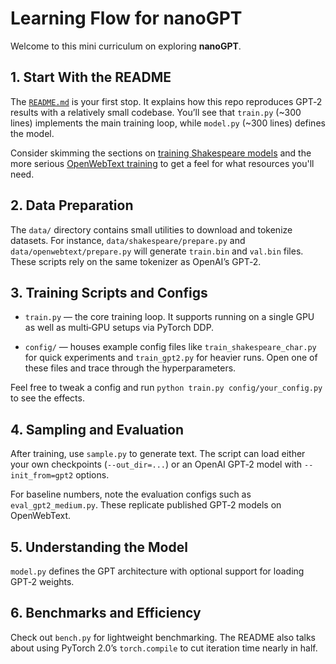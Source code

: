 # Learning Flow for nanoGPT

Welcome to this mini curriculum on exploring **nanoGPT**.

## 1. Start With the README

The [`README.md`](README.md) is your first stop. It explains how this repo reproduces GPT‑2 results with a relatively small codebase. You’ll see that `train.py` (~300 lines) implements the main training loop, while `model.py` (~300 lines) defines the model.

Consider skimming the sections on [training Shakespeare models](README.md) and the more serious [OpenWebText training](README.md) to get a feel for what resources you'll need.

## 2. Data Preparation

The `data/` directory contains small utilities to download and tokenize datasets. For instance, `data/shakespeare/prepare.py` and `data/openwebtext/prepare.py` will generate `train.bin` and `val.bin` files. These scripts rely on the same tokenizer as OpenAI’s GPT‑2.

## 3. Training Scripts and Configs

- `train.py` — the core training loop. It supports running on a single GPU as well as multi‑GPU setups via PyTorch DDP. 

- `config/` — houses example config files like `train_shakespeare_char.py` for quick experiments and `train_gpt2.py` for heavier runs. Open one of these files and trace through the hyperparameters. 

Feel free to tweak a config and run `python train.py config/your_config.py` to see the effects.

## 4. Sampling and Evaluation

After training, use `sample.py` to generate text. The script can load either your own checkpoints (`--out_dir=...`) or an OpenAI GPT‑2 model with `--init_from=gpt2` options.

For baseline numbers, note the evaluation configs such as `eval_gpt2_medium.py`. These replicate published GPT‑2 models on OpenWebText.

## 5. Understanding the Model

`model.py` defines the GPT architecture with optional support for loading GPT‑2 weights.

## 6. Benchmarks and Efficiency

Check out `bench.py` for lightweight benchmarking. The README also talks about using PyTorch 2.0’s `torch.compile` to cut iteration time nearly in half.

